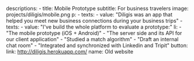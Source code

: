 descriptions: - title: Mobile Prototype
subtitle: For business travelers
image: projects/diligis/mobile.png
p: - texts: - value: "Diligis was an app that helped you meet new business connections during your business trips" - texts: - value: "I've build the whole platform to evaluate a prototype:"
li: - "The mobile prototype (iOS + Android)" - "The server side and its API for our client application" - "Studied a match algorithm" - "Draft an internal chat room" - "Integrated and synchronized with Linkedin and Tripit"
button:
link: http://diligis.herokuapp.com/
name: Old website
